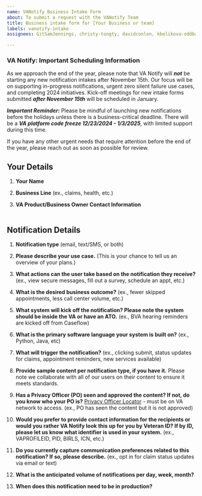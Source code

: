 ```yaml
---
name: VANotify Business Intake Form
about: To submit a request with the VANotify Team
title: Business intake form for [Your Business or team]
labels: vanotify-intake
assignees: GitSamJennings, christy-tongty, davidconlon, kbelikova-oddball

---
```

### VA Notify:  Important Scheduling Information
As we approach the end of the year, please note that VA Notify will ***not*** be starting any new notification intakes after November 15th. Our focus will be on supporting in-progress notifications, urgent zero silent failure use cases, and completing 2024 initiatives. Kick-off meetings for new intake forms submitted ***after November 15th*** will be scheduled in January.

***Important Reminder:*** Please be mindful of launching new notifications before the holidays unless there is a business-critical deadline. There will be a ***VA platform code freeze 12/23/2024 - 1/3/2025***, with limited support during this time.

If you have any other urgent needs that require attention before the end of the year, please reach out as soon as possible for review.


## Your Details
1.  **Your Name**
​
2.  **Business Line**
    (ex., claims, health, etc.)
    
3. **VA Product/Business Owner Contact Information**        
​
## Notification Details
1.  **Notification type**
    (email, text/SMS, or both)
​
2.  **Please describe your use case.**
    (This is your chance to tell us an overview of your plans.)
​
3.  **What actions can the user take based on the notification they receive?**
    (ex., view secure messages, fill out a survey, schedule an appt, etc.)
​
4.  **What is the desired business outcome?**
    (ex., fewer skipped appointments, less call center volume, etc.)
​
5.  **What system will kick off the notification? Please note the system should be inside the VA or have an ATO.**
    (ex., BVA hearing reminders are kicked off from Caseflow)
​
6.  **What is the primary software language your system is built on?**
   (ex., Python, Java, etc)

7.  **What will trigger the notification?**
    (ex., clicking submit, status updates for claims, appointment reminders, new services available)
  
8.  **Provide sample content per notification type, if you have it.**
    Please note we collaborate with all of our users on their content to ensure it meets standards.
​
9.  **Has a Privacy Officer (PO) seen and approved the content? If not, do you know who your PO is?** [Privacy Officer Locator](https://dvagov.sharepoint.com/sites/OITPrivacyHub/SitePages/Privacy-Officer-Locator-Resources.aspx) - must be on VA network to access.
    (ex., PO has seen the content but it is not approved)
​
10.  **Would you prefer to provide contact information for the recipients or would you rather VA Notify look this up for you by Veteran ID? If by ID, please let us know what identifier is used in your system.**
    (ex., VAPROFILEID, PID, BIRLS, ICN, etc.)
​
11.  **Do you currently capture communication preferences related to this notification? If so, please describe.**
    (ex., opt in for claim status updates via email or text)
​
12.  **What is the anticipated volume of notifications per day, week, month?**
​
13.  **When does this notification need to be in production?**

